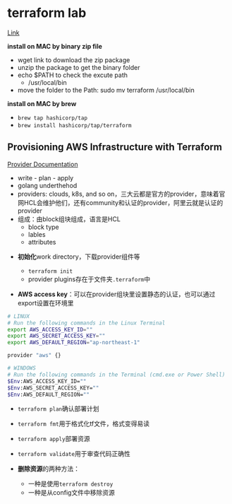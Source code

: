 # terraform lab

[Link](https://developer.hashicorp.com/terraform/install)

**install on MAC by binary zip file**

- wget link to download the zip package
- unzip the package to get the binary folder
- echo $PATH to check the excute path
  * /usr/local/bin
- move the folder to the Path: sudo mv terraform /usr/local/bin

**install on MAC by brew**

- `brew tap hashicorp/tap`
- `brew install hashicorp/tap/terraform`

## Provisioning AWS Infrastructure with Terraform

[Provider Documentation](https://registry.terraform.io/providers/hashicorp/aws/latest/docs)

* write - plan - apply
* golang underthehod
* providers: clouds, k8s, and so on，三大云都是官方的provider，意味着官网HCL会维护他们，还有community和认证的provider，阿里云就是认证的provider
* 组成：由block组块组成，语言是HCL
  - block type
  - lables
  - attributes

- **初始化**work directory，下载provider组件等
  - `terraform init`
  - provider plugins存在于文件夹`.terraform`中

- **AWS access key**：可以在provider组块里设置静态的认证，也可以通过export设置在环境里
```bash
# LINUX
# Run the following commands in the Linux Terminal
export AWS_ACCESS_KEY_ID=""
export AWS_SECRET_ACCESS_KEY=""
export AWS_DEFAULT_REGION="ap-northeast-1"

provider "aws" {}

# WINDOWS
# Run the following commands in the Terminal (cmd.exe or Power Shell)
$Env:AWS_ACCESS_KEY_ID=""
$Env:AWS_SECRET_ACCESS_KEY=""
$Env:AWS_DEFAULT_REGION=""
```

- `terraform plan`确认部署计划
- `terraform fmt`用于格式化tf文件，格式变得易读
- `terraform apply`部署资源
- `terraform validate`用于审查代码正确性

- **删除资源**的两种方法：
  * 一种是使用`terraform destroy`
  * 一种是从config文件中移除资源
